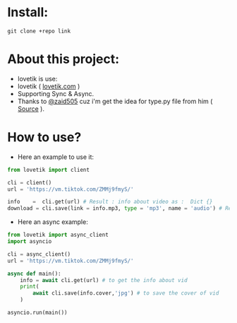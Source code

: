 # Install:
```commandline
git clone +repo link
```

# About this project:
- lovetik is use:
- lovetik ( [lovetik.com](https://lovetik.com) )
- Supporting Sync & Async.
- Thanks to [@zaid505](https://github.com/zaid5o5) cuz i'm get the idea for type.py file from him ( [Source](https://github.com/zaid5o5/trengine/blob/main/trengine/types.py) ).

# How to use?
- Here an example to use it:
```python
from lovetik import client

cli = client()
url = 'https://vm.tiktok.com/ZMMj9fmyS/'

info    =  cli.get(url) # Result : info about video as :  Dict {}
download = cli.save(link = info.mp3, type = 'mp3', name = 'audio') # Result : info about downloading status as  :   Dict {}.  NOTE: u can use save method with (cover , avater , mp3 , mp4 , mp4_rights). ex : info.avatar

```
- Here an async example:
```python
from lovetik import async_client
import asyncio

cli = async_client()
url = 'https://vm.tiktok.com/ZMMj9fmyS/'

async def main():
    info = await cli.get(url) # to get the info about vid
    print(
        await cli.save(info.cover,'jpg') # to save the cover of vid
    )

asyncio.run(main())
```
